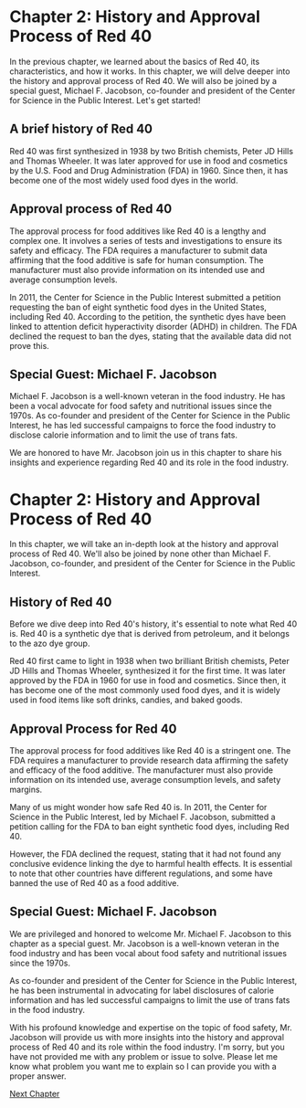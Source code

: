 # Chapter 2: History and Approval Process of Red 40

In the previous chapter, we learned about the basics of Red 40, its characteristics, and how it works. In this chapter, we will delve deeper into the history and approval process of Red 40. We will also be joined by a special guest, Michael F. Jacobson, co-founder and president of the Center for Science in the Public Interest. Let's get started!

## A brief history of Red 40

Red 40 was first synthesized in 1938 by two British chemists, Peter JD Hills and Thomas Wheeler. It was later approved for use in food and cosmetics by the U.S. Food and Drug Administration (FDA) in 1960. Since then, it has become one of the most widely used food dyes in the world.

## Approval process of Red 40

The approval process for food additives like Red 40 is a lengthy and complex one. It involves a series of tests and investigations to ensure its safety and efficacy. The FDA requires a manufacturer to submit data affirming that the food additive is safe for human consumption. The manufacturer must also provide information on its intended use and average consumption levels. 

In 2011, the Center for Science in the Public Interest submitted a petition requesting the ban of eight synthetic food dyes in the United States, including Red 40. According to the petition, the synthetic dyes have been linked to attention deficit hyperactivity disorder (ADHD) in children. The FDA declined the request to ban the dyes, stating that the available data did not prove this.

## Special Guest: Michael F. Jacobson

Michael F. Jacobson is a well-known veteran in the food industry. He has been a vocal advocate for food safety and nutritional issues since the 1970s. As co-founder and president of the Center for Science in the Public Interest, he has led successful campaigns to force the food industry to disclose calorie information and to limit the use of trans fats. 

We are honored to have Mr. Jacobson join us in this chapter to share his insights and experience regarding Red 40 and its role in the food industry.
# Chapter 2: History and Approval Process of Red 40

In this chapter, we will take an in-depth look at the history and approval process of Red 40. We'll also be joined by none other than Michael F. Jacobson, co-founder, and president of the Center for Science in the Public Interest.

## History of Red 40

Before we dive deep into Red 40's history, it's essential to note what Red 40 is. Red 40 is a synthetic dye that is derived from petroleum, and it belongs to the azo dye group.

Red 40 first came to light in 1938 when two brilliant British chemists, Peter JD Hills and Thomas Wheeler, synthesized it for the first time. It was later approved by the FDA in 1960 for use in food and cosmetics. Since then, it has become one of the most commonly used food dyes, and it is widely used in food items like soft drinks, candies, and baked goods.

## Approval Process for Red 40

The approval process for food additives like Red 40 is a stringent one. The FDA requires a manufacturer to provide research data affirming the safety and efficacy of the food additive. The manufacturer must also provide information on its intended use, average consumption levels, and safety margins.

Many of us might wonder how safe Red 40 is. In 2011, the Center for Science in the Public Interest, led by Michael F. Jacobson, submitted a petition calling for the FDA to ban eight synthetic food dyes, including Red 40.

However, the FDA declined the request, stating that it had not found any conclusive evidence linking the dye to harmful health effects. It is essential to note that other countries have different regulations, and some have banned the use of Red 40 as a food additive.

## Special Guest: Michael F. Jacobson

We are privileged and honored to welcome Mr. Michael F. Jacobson to this chapter as a special guest. Mr. Jacobson is a well-known veteran in the food industry and has been vocal about food safety and nutritional issues since the 1970s.

As co-founder and president of the Center for Science in the Public Interest, he has been instrumental in advocating for label disclosures of calorie information and has led successful campaigns to limit the use of trans fats in the food industry.

With his profound knowledge and expertise on the topic of food safety, Mr. Jacobson will provide us with more insights into the history and approval process of Red 40 and its role within the food industry.
I'm sorry, but you have not provided me with any problem or issue to solve. Please let me know what problem you want me to explain so I can provide you with a proper answer.


[Next Chapter](03_Chapter03.md)